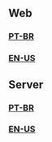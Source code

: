 ## Web
### [PT-BR](https://github.com/ArthurFakhouri/NLW-Pocket/edit/main/web/README.md)
### [EN-US](https://github.com/ArthurFakhouri/NLW-Pocket/blob/main/web/READMEENUS.md)

## Server
### [PT-BR](https://github.com/ArthurFakhouri/NLW-Pocket/blob/main/server/README.md)
### [EN-US](https://github.com/ArthurFakhouri/NLW-Pocket/blob/main/server/READMEENUS.md)
